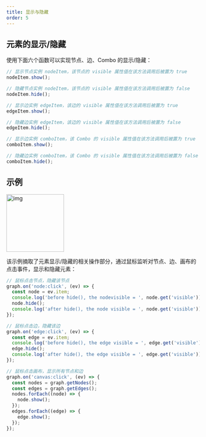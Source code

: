 ```yaml
---
title: 显示与隐藏
order: 5
---
```


## 元素的显示/隐藏

使用下面六个函数可以实现节点、边、Combo 的显示/隐藏：

```javascript
// 显示节点实例 nodeItem，该节点的 visible 属性值在该方法调用后被置为 true
nodeItem.show();

// 隐藏节点实例 nodeItem，该节点的 visible 属性值在该方法调用后被置为 false
nodeItem.hide();

// 显示边实例 edgeItem，该边的 visible 属性值在该方法调用后被置为 true
edgeItem.show();

// 隐藏边实例 edgeItem，该边的 visible 属性值在该方法调用后被置为 false
edgeItem.hide();

// 显示边实例 comboItem，该 Combo 的 visible 属性值在该方法调用后被置为 true
comboItem.show();

// 隐藏边实例 comboItem，该 Combo 的 visible 属性值在该方法调用后被置为 false
comboItem.hide();
```

## 示例

<img src='https://gw.alipayobjects.com/mdn/rms_f8c6a0/afts/img/A*N96mRKpyYZIAAAAAAAAAAABkARQnAQ' width=150 alt='img'/>

该示例摘取了元素显示/隐藏的相关操作部分，通过鼠标监听对节点、边、画布的点击事件，显示和隐藏元素：

```javascript
// 鼠标点击节点，隐藏该节点
graph.on('node:click', (ev) => {
  const node = ev.item;
  console.log('before hide(), the nodevisible = ', node.get('visible'));
  node.hide();
  console.log('after hide(), the node visible = ', node.get('visible'));
});

// 鼠标点击边，隐藏该边
graph.on('edge:click', (ev) => {
  const edge = ev.item;
  console.log('before hide(), the edge visible = ', edge.get('visible'));
  edge.hide();
  console.log('after hide(), the edge visible = ', edge.get('visible'));
});

// 鼠标点击画布，显示所有节点和边
graph.on('canvas:click', (ev) => {
  const nodes = graph.getNodes();
  const edges = graph.getEdges();
  nodes.forEach((node) => {
    node.show();
  });
  edges.forEach((edge) => {
    edge.show();
  });
});
```
